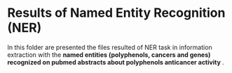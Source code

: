 <h1>Results of Named Entity Recognition (NER)</h1>
<p>In this folder are presented the files resulted of NER task in information extraction with the
<strong>named entities (polyphenols, cancers and genes) recognized on pubmed abstracts about polyphenols anticancer activity </strong>. </p>
